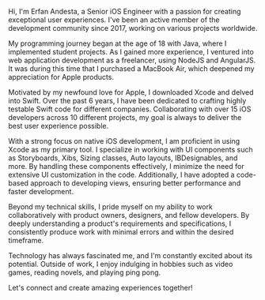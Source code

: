 Hi, I'm Erfan Andesta, a Senior iOS Engineer with a passion for creating exceptional user experiences. I've been an active member of the development community since 2017, working on various projects worldwide.

My programming journey began at the age of 18 with Java, where I implemented student projects. As I gained more experience, I ventured into web application development as a freelancer, using NodeJS and AngularJS. It was during this time that I purchased a MacBook Air, which deepened my appreciation for Apple products.

Motivated by my newfound love for Apple, I downloaded Xcode and delved into Swift. Over the past 6 years, I have been dedicated to crafting highly testable Swift code for different companies. Collaborating with over 15 iOS developers across 10 different projects, my goal is always to deliver the best user experience possible.

With a strong focus on native iOS development, I am proficient in using Xcode as my primary tool. I specialize in working with UI components such as Storyboards, Xibs, Sizing classes, Auto layouts, IBDesignables, and more. By handling these components effectively, I minimize the need for extensive UI customization in the code. Additionally, I have adopted a code-based approach to developing views, ensuring better performance and faster development.

Beyond my technical skills, I pride myself on my ability to work collaboratively with product owners, designers, and fellow developers. By deeply understanding a product's requirements and specifications, I consistently produce work with minimal errors and within the desired timeframe.

Technology has always fascinated me, and I'm constantly excited about its potential. Outside of work, I enjoy indulging in hobbies such as video games, reading novels, and playing ping pong.

Let's connect and create amazing experiences together!
